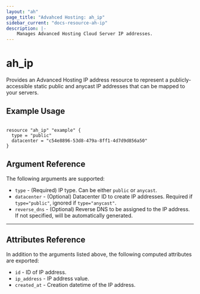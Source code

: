 ```yaml
---
layout: "ah"
page_title: "Advahced Hosting: ah_ip"
sidebar_current: "docs-resource-ah-ip"
description: |-
    Manages Advanced Hosting Cloud Server IP addresses.
---
```


# ah_ip

Provides an Advanced Hosting IP address resource to represent a publicly-accessible static public and anycast IP addresses that can be mapped to your servers.


## Example Usage

```hcl

resource "ah_ip" "example" {
  type = "public"
  datacenter = "c54e8896-53d8-479a-8ff1-4d7d9d856a50"
}

```

## Argument Reference

The following arguments are supported:

* `type` - (Required) IP type. Can be either `public` or `anycast`.
* `datacenter` - (Optional) Datacenter ID to create IP addresses. Required if `type="public"`, ignored if `type="anycast"`.
* `reverse_dns` - (Optional) Reverse DNS to be assigned to the IP address. If not specified, will be automatically generated.

---

## Attributes Reference

In addition to the arguments listed above, the following computed attributes are exported:

* `id` - ID of IP address.
* `ip_address` - IP address value.
* `created_at` - Creation datetime of the IP address.